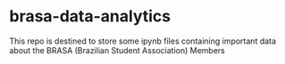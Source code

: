# brasa-data-analytics
This repo is destined to store some ipynb files containing important data about the BRASA (Brazilian Student Association) Members
